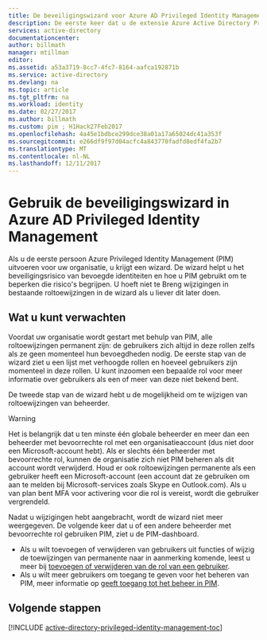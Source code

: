 ```yaml
---
title: De beveiligingswizard voor Azure AD Privileged Identity Management
description: De eerste keer dat u de extensie Azure Active Directory Privileged Identity Management, u krijgt een beveiligingswizard. In dit artikel beschrijft de stappen voor het gebruik van de wizard.
services: active-directory
documentationcenter: 
author: billmath
manager: mtillman
editor: 
ms.assetid: a53a3719-8cc7-4fc7-8164-aafca192871b
ms.service: active-directory
ms.devlang: na
ms.topic: article
ms.tgt_pltfrm: na
ms.workload: identity
ms.date: 02/27/2017
ms.author: billmath
ms.custom: pim ; H1Hack27Feb2017
ms.openlocfilehash: 4a45e1bdbce299dce38a01a17a65024dc41a353f
ms.sourcegitcommit: e266df9f97d04acfc4a843770fadfd8edf4fa2b7
ms.translationtype: MT
ms.contentlocale: nl-NL
ms.lasthandoff: 12/11/2017
---
```

# <a name="using-the-security-wizard-in-azure-ad-privileged-identity-management"></a>Gebruik de beveiligingswizard in Azure AD Privileged Identity Management 
Als u de eerste persoon Azure Privileged Identity Management (PIM) uitvoeren voor uw organisatie, u krijgt een wizard. De wizard helpt u het beveiligingsrisico van bevoegde identiteiten en hoe u PIM gebruikt om te beperken die risico's begrijpen. U hoeft niet te Breng wijzigingen in bestaande roltoewijzingen in de wizard als u liever dit later doen.

## <a name="what-to-expect"></a>Wat u kunt verwachten
Voordat uw organisatie wordt gestart met behulp van PIM, alle roltoewijzingen permanent zijn: de gebruikers zich altijd in deze rollen zelfs als ze geen momenteel hun bevoegdheden nodig.  De eerste stap van de wizard ziet u een lijst met verhoogde rollen en hoeveel gebruikers zijn momenteel in deze rollen. U kunt inzoomen een bepaalde rol voor meer informatie over gebruikers als een of meer van deze niet bekend bent.

De tweede stap van de wizard hebt u de mogelijkheid om te wijzigen van roltoewijzingen van beheerder.  

> [!WARNING]
> Het is belangrijk dat u ten minste één globale beheerder en meer dan een beheerder met bevoorrechte rol met een organisatieaccount (dus niet door een Microsoft-account hebt). Als er slechts één beheerder met bevoorrechte rol, kunnen de organisatie zich niet PIM beheren als dit account wordt verwijderd.
> Houd er ook roltoewijzingen permanente als een gebruiker heeft een Microsoft-account (een account dat ze gebruiken om aan te melden bij Microsoft-services zoals Skype en Outlook.com). Als u van plan bent MFA voor activering voor die rol is vereist, wordt die gebruiker vergrendeld.
> 
> 

Nadat u wijzigingen hebt aangebracht, wordt de wizard niet meer weergegeven. De volgende keer dat u of een andere beheerder met bevoorrechte rol gebruiken PIM, ziet u de PIM-dashboard.  

* Als u wilt toevoegen of verwijderen van gebruikers uit functies of wijzig de toewijzingen van permanente naar in aanmerking komende, leest u meer bij [toevoegen of verwijderen van de rol van een gebruiker](active-directory-privileged-identity-management-how-to-add-role-to-user.md).
* Als u wilt meer gebruikers om toegang te geven voor het beheren van PIM, meer informatie op [geeft toegang tot het beheer in PIM](active-directory-privileged-identity-management-how-to-give-access-to-pim.md).

## <a name="next-steps"></a>Volgende stappen
[!INCLUDE [active-directory-privileged-identity-management-toc](../../includes/active-directory-privileged-identity-management-toc.md)]

